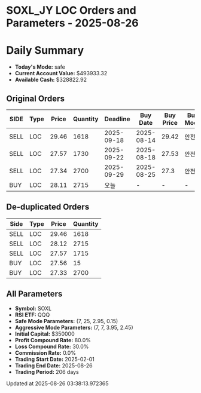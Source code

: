 # SOXL_JY LOC Orders and Parameters - 2025-08-26

# Daily Summary

- **Today's Mode:** safe
- **Current Account Value:** $493933.32
- **Available Cash:** $328822.92

## Original Orders

| SIDE | Type | Price | Quantity | Deadline | Buy Date | Buy Price | Buy Mode |
|------|------|-------|----------|----------|----------|-----------|----------|
| SELL | LOC | 29.46 | 1618 | 2025-09-18 | 2025-08-14 | 29.42 | 안전 |
| SELL | LOC | 27.57 | 1730 | 2025-09-22 | 2025-08-18 | 27.53 | 안전 |
| SELL | LOC | 27.34 | 2700 | 2025-09-29 | 2025-08-25 | 27.3 | 안전 |
| BUY | LOC | 28.11 | 2715 | 오늘 | - | - | - |

## De-duplicated Orders

| Side | Type | Price | Quantity |
|------|------|-------|----------|
| SELL | LOC | 29.46 | 1618 |
| SELL | LOC | 28.12 | 2715 |
| SELL | LOC | 27.57 | 1715 |
| BUY | LOC | 27.56 | 15 |
| BUY | LOC | 27.33 | 2700 |

## All Parameters

- **Symbol:** SOXL
- **RSI ETF:** QQQ
- **Safe Mode Parameters:** (7, 25, 2.95, 0.15)
- **Aggressive Mode Parameters:** (7, 7, 3.95, 2.45)
- **Initial Capital:** $350000
- **Profit Compound Rate:** 80.0%
- **Loss Compound Rate:** 30.0%
- **Commission Rate:** 0.0%
- **Trading Start Date:** 2025-02-01
- **Trading End Date:** 2025-08-26
- **Trading Period:** 206 days

Updated at 2025-08-26 03:38:13.972365
